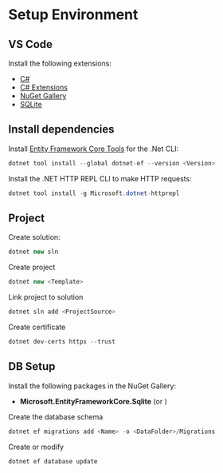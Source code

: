 # Setup Environment

## VS Code
Install the following extensions:
- [C#](https://marketplace.visualstudio.com/items?itemName=ms-dotnettools.csharp)
- [C# Extensions](https://marketplace.visualstudio.com/items?itemName=kreativ-software.csharpextensions)
- [NuGet Gallery](https://marketplace.visualstudio.com/items?itemName=patcx.vscode-nuget-gallery)
- [SQLite](https://marketplace.visualstudio.com/items?itemName=alexcvzz.vscode-sqlite)

## Install dependencies
Install [Entity Framework Core Tools](https://www.nuget.org/packages/dotnet-ef/) for the .Net CLI:
```csharp
dotnet tool install --global dotnet-ef --version <Version>
```

Install the .NET HTTP REPL CLI to make HTTP requests:
```csharp
dotnet tool install -g Microsoft.dotnet-httprepl
```

## Project
Create solution:
```csharp
dotnet new sln
```

Create project
```csharp
dotnet new <Template>
```

Link project to solution
```csharp
dotnet sln add <ProjectSource>
```

Create certificate
```csharp
dotnet dev-certs https --trust
```

## DB Setup
Install the following packages in the NuGet Gallery:
- **Microsoft.EntityFrameworkCore.Sqlite** (or )


Create the database schema
```csharp
dotnet ef migrations add <Name> -o <DataFolder>/Migrations
```

Create or modify 
```csharp
dotnet ef database update
```

